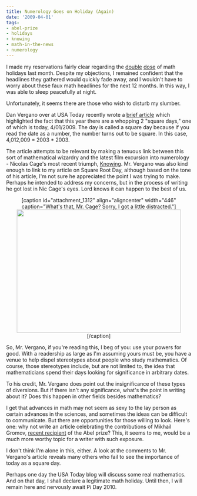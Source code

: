 ```yaml
---
title: Numerology Goes on Holiday (Again)
date: '2009-04-01'
tags:
- abel-prize
- holidays
- knowing
- math-in-the-news
- numerology
---
```


I made my reservations fairly clear regarding the <a href="http://mathgoespop.blogspot.com/2009/03/square-root-day.html">double</a> <a href="http://mathgoespop.blogspot.com/2009/03/pi-day.html">dose</a> of math holidays last month.  Despite my objections, I remained confident that the headlines they gathered would quickly fade away, and I wouldn't have to worry about these <span id="SPELLING_ERROR_0" class="blsp-spelling-error">faux</span> math headlines for the next 12 months.  In this way, I was able to sleep peacefully at night.

Unfortunately, it seems there are those who wish to disturb my slumber.

Dan <span id="SPELLING_ERROR_1" class="blsp-spelling-error">Vergano</span> over at USA Today recently wrote a <a href="http://www.usatoday.com/tech/science/columnist/vergano/2009-03-28-square-dates_N.htm">brief article</a> which highlighted the fact that this year there are a whopping 2 "square days," one of which is today, 4/01/2009.  The day is called a square day because if you read the date as a number, the number turns out to be square.  In this case, 4,012,009 = 2003 * 2003.

The article attempts to be relevant by making a tenuous link between this sort of mathematical wizardry and the latest film excursion into numerology - Nicolas Cage's most <span id="SPELLING_ERROR_2" class="blsp-spelling-corrected">recent</span> triumph, <a href="ttp://www.imdb.com/title/tt0448011/">Knowing</a>.  Mr. <span id="SPELLING_ERROR_3" class="blsp-spelling-error">Vergano</span> was also kind enough to link to my article on Square Root Day, although based on the tone of his article, I'm not sure he appreciated the point I was trying to make.  Perhaps he intended to address my concerns, but in the process of writing he got lost in <span id="SPELLING_ERROR_4" class="blsp-spelling-error">Nic</span> Cage's eyes.  Lord knows it can happen to the best of us.
<div style="text-align: center;">

[caption id="attachment_1312" align="aligncenter" width="446" caption="What&#39;s that, Mr. Cage? Sorry, I got a little distracted."]<a href="http://www.mathgoespop.com/wp-content/uploads/2009/04/Screen-shot-2011-07-11-at-8.18.26-PM.png"><img class="size-full wp-image-1312" title="Screen shot 2011-07-11 at 8.18.26 PM" src="http://www.mathgoespop.com/wp-content/uploads/2009/04/Screen-shot-2011-07-11-at-8.18.26-PM.png" alt="" width="446" height="334" /></a>[/caption]

<span style="font-size: 78%;"> </span></div>
So, Mr. <span id="SPELLING_ERROR_5" class="blsp-spelling-error">Vergano</span>, if you're reading this, I beg of you: use your powers for good.  With a readership as large as I'm assuming yours must be, you have a venue to help dispel stereotypes about people who study mathematics.  Of course, those stereotypes include, but are not limited to, the idea that mathematicians spend their days looking for significance in arbitrary dates.

To his credit, Mr. <span id="SPELLING_ERROR_6" class="blsp-spelling-error">Vergano</span> does point out the insignificance of these types of diversions.  But if there isn't any significance, what's the point in writing about it?  Does this happen in other fields besides mathematics?

I get that advances in math may not seem as sexy to the lay person as certain advances in the sciences, and sometimes the ideas can be difficult to communicate.  But there are opportunities for those willing to look.  Here's one: why not write an article celebrating the contributions of Mikhail <span id="SPELLING_ERROR_7" class="blsp-spelling-error">Gromov</span>, <a href="http://sciencenow.sciencemag.org/cgi/content/full/2009/326/1">recent recipient</a> of the Abel prize?  This, it seems to me, would be a much more worthy topic for a writer with such exposure.

I don't think I'm alone in this, either.  A look at the comments to Mr. <span id="SPELLING_ERROR_8" class="blsp-spelling-error">Vergano's</span> article reveals many others who fail to see the importance of today as a square day.

Perhaps one day the USA Today blog will discuss some real mathematics.  And on that day, I shall declare a legitimate math holiday.  Until then, I will remain here and nervously await Pi Day 2010.
